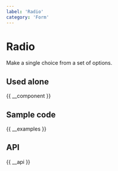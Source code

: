 ```yaml
---
label: 'Radio'
category: 'Form'
---
```


# Radio

Make a single choice from a set of options.

## Used alone

{{ __component }}

## Sample code

{{ __examples }}

## API

{{ __api }}
